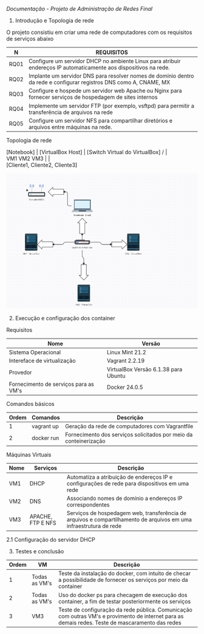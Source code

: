 *Documentação - Projeto de Administração de Redes Final*

1. Introdução e Topologia de rede

O projeto consistiu em criar uma rede de computadores com os requisitos de serviços abaixo

| N | REQUISITOS |
| ------------- | ------------- |
|  RQ01  | Configure um servidor DHCP no ambiente Linux para atribuir endereços IP automaticamente aos dispositivos na rede. |
| RQ02  |Implante um servidor DNS para resolver nomes de domínio dentro da rede e configurar registros DNS como A, CNAME, MX  |
| RQ03| Configure e hospede um servidor web Apache ou Nginx para fornecer serviços de hospedagem de sites internos|
| RQ04| Implemente um servidor FTP (por exemplo, vsftpd) para permitir a transferência de arquivos na rede |
| RQ05| Configure um servidor NFS para compartilhar diretórios e arquivos entre máquinas na rede.|


Topologia de rede

[Notebook]
     |
[VirtualBox Host]
     |
[Switch Virtual do VirtualBox]
  /   |   \
VM1  VM2  VM3
     |    |  \
    [Cliente1, Cliente2, Cliente3]

![Texto Alternativo](REDES.png)



   
2. Execução e configuração dos container

Requisitos

| Nome  | Versão |
| ------------- | ------------- |
| Sistema Operacional  | Linux Mint 21.2 |
| Intereface de virtualização  | Vagrant 2.2.19  |
| Provedor  |  VirtualBox Versão 6.1.38 para Ubuntu |
| Fornecimento de serviços para as VM's  |  Docker 24.0.5 |

Comandos básicos

| Ordem | Comandos | Descrição|
| ------------- | ------------- | ------------- |
| 1    | vagrant up      | Geração da rede de computadores com Vagrantfile |
| 2    | docker run     | Fornecimento dos serviços solicitados por meio da conteinerização|

Máquinas Virtuais

| Nome  | Serviços | Descrição|
| ------------- | ------------- | ------------- |
| VM1  | DHCP| Automatiza a atribuição de endereços IP e configurações de rede para dispositivos em uma rede |
| VM2  | DNS | Associando nomes de domínio a endereços IP correspondentes |
| VM3  | APACHE, FTP E NFS | Serviços de hospedagem web, transferência de arquivos e compartilhamento de arquivos em uma infraestrutura de rede |

2.1 Configuração do servidor DHCP





3. Testes e conclusão

| Ordem | VM | Descrição|
| ------------- | ------------- | ------------- |
| 1   | Todas as VM's  | Teste da instalação do docker, com intuito de checar a possibilidade de fornecer os serviços por meio da container|
| 2     | Todas as VM's | Uso do docker ps para checagem de execução dos container, a fim de testar posteriormente os serviços |
| 3     | VM3    | Teste de configuração da rede pública. Comunicação com outras VM's e provimento de internet para as demais redes. Teste de mascaramento das redes |



